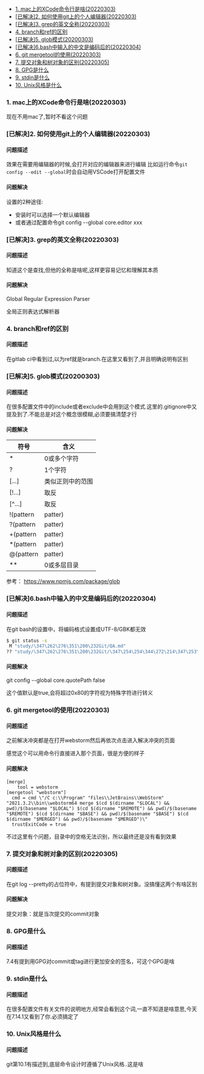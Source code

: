 - [1. mac上的XCode命令行是啥(20220303)](#1-mac上的xcode命令行是啥20220303)
- [[已解决]2. 如何使用git上的个人编辑器(20220303)](#已解决2-如何使用git上的个人编辑器20220303)
- [[已解决]3. grep的英文全称(20220303)](#已解决3-grep的英文全称20220303)
- [4. branch和ref的区别](#4-branch和ref的区别)
- [[已解决]5. glob模式(20200303)](#已解决5-glob模式20200303)
- [[已解决]6.bash中输入的中文是编码后的(20220304)](#已解决6bash中输入的中文是编码后的20220304)
- [6. git mergetool的使用(20220303)](#6-git-mergetool的使用20220303)
- [7. 提交对象和树对象的区别(20220305)](#7-提交对象和树对象的区别20220305)
- [8. GPG是什么](#8-gpg是什么)
- [9. stdin是什么](#9-stdin是什么)
- [10. Unix风格是什么](#10-unix风格是什么)

### 1. mac上的XCode命令行是啥(20220303)

现在不用mac了,暂时不看这个问题

### [已解决]2. 如何使用git上的个人编辑器(20220303)

#### 问题描述

效果在需要用编辑器的时候,会打开对应的编辑器来进行编辑
比如运行命令`git config --edit --global`时会自动用VSCode打开配置文件

#### 问题解决

设置的2种途径:

- 安装时可以选择一个默认编辑器
- 或者通过配置命令git config --global core.editor xxx

### [已解决]3. grep的英文全称(20220303)

#### 问题描述

知道这个是查找,但他的全称是啥呢,这样更容易记忆和理解其本质

#### 问题解决

Global Regular Expression Parser

全局正则表达式解析器

### 4. branch和ref的区别

#### 问题描述

在gitlab ci中看到过,以为ref就是branch.在这里又看到了,并且明确说明有区别

### [已解决]5. glob模式(20200303)

#### 问题描述

在很多配置文件中的include或者exclude中会用到这个模式.这里的.gitignore中又提及到了.不能总是对这个概念很模糊,必须要搞清楚才行

#### 问题解决

| 符号 | 含义 |
|---|---|
| * | 0或多个字符 |
| ? | 1个字符 |
| [...] | 类似正则中的范围 |
| [!...]  | 取反 |
| [^...]  | 取反 |
| !(pattern|patter) | 取反 |
| ?(pattern|patter) | 0或1个 |
| +(pattern|patter) | 1或多个 |
| *(pattern|patter) | 0或多个 |
| @(pattern|patter) | 1个 |
| ** | 0或多层目录 |

参考： https://www.npmjs.com/package/glob

### [已解决]6.bash中输入的中文是编码后的(20220304)

#### 问题描述

在git bash的设置中，将编码格式设置成UTF-8/GBK都无效

```bash
$ git status -s
 M "study/\347\262\276\351\200\232Git/QA.md"
?? "study/\347\262\276\351\200\232Git/\347\254\254\344\272\214\347\253\240 Git\345\237\272\347\241\200.md"
```

#### 问题解决

git config --global core.quotePath false

这个值默认是true,会将超过0x80的字符视为特殊字符进行转义

### 6. git mergetool的使用(20220303)

#### 问题描述

之前解决冲突都是在打开webstorm然后再依次点击进入解决冲突的页面

感觉这个可以用命令行直接进入那个页面，很是方便的样子

#### 问题解决

```text
[merge]
	tool = webstorm
[mergetool "webstorm"]
  cmd = cmd \"/C c:\\Program" "Files\\JetBrains\\WebStorm" "2021.3.2\\bin\\webstorm64 merge $(cd $(dirname "$LOCAL") && pwd)/$(basename "$LOCAL") $(cd $(dirname "$REMOTE") && pwd)/$(basename "$REMOTE") $(cd $(dirname "$BASE") && pwd)/$(basename "$BASE") $(cd $(dirname "$MERGED") && pwd)/$(basename "$MERGED")\"
  trustExitCode = true
```

不过这里有个问题，目录中的空格无法识别，所以最终还是没有看到效果

### 7. 提交对象和树对象的区别(20220305)

#### 问题描述

在git log --pretty的占位符中，有提到提交对象和树对象。没搞懂这两个有啥区别

#### 问题解决

提交对象：就是当次提交的commit对象

### 8. GPG是什么

#### 问题描述

7.4有提到用GPG对commit或tag进行更加安全的签名，可这个GPG是啥

### 9. stdin是什么

#### 问题描述

在很多配置文件有关文件的说明地方,经常会看到这个词,一直不知道是啥意思,今天在7.14.1又看到了你.必须搞定了

### 10. Unix风格是什么

#### 问题描述

git第10.1有描述到,底层命令设计时遵循了Unix风格..这是啥
